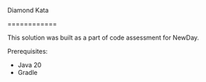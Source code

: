 Diamond Kata

============

This solution was built as a part of code assessment for NewDay. 

Prerequisites:

- Java 20
- Gradle

